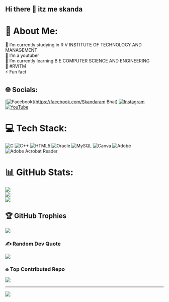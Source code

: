 ## Hi there 👋 itz me skanda
# 💫 About Me:
🔭 I’m currently studying in R V INSTITUTE OF TECHNOLOGY AND MANAGEMENT<br>👯 I’m a youtuber<br>🌱 I’m currently learning B E COMPUTER SCIENCE AND ENGINEERING<br>💬 #RVITM<br>⚡ Fun fact


## 🌐 Socials:
[![Facebook](https://img.shields.io/badge/Facebook-%231877F2.svg?logo=Facebook&logoColor=white)](https://facebook.com/Skandaram Bhat) [![Instagram](https://img.shields.io/badge/Instagram-%23E4405F.svg?logo=Instagram&logoColor=white)](https://instagram.com/skandaram_bhat) [![YouTube](https://img.shields.io/badge/YouTube-%23FF0000.svg?logo=YouTube&logoColor=white)](https://youtube.com/@Rockers_india) 

# 💻 Tech Stack:
![C](https://img.shields.io/badge/c-%2300599C.svg?style=plastic&logo=c&logoColor=white) ![C++](https://img.shields.io/badge/c++-%2300599C.svg?style=plastic&logo=c%2B%2B&logoColor=white) ![HTML5](https://img.shields.io/badge/html5-%23E34F26.svg?style=plastic&logo=html5&logoColor=white) ![Oracle](https://img.shields.io/badge/Oracle-F80000?style=plastic&logo=oracle&logoColor=white) ![MySQL](https://img.shields.io/badge/mysql-4479A1.svg?style=plastic&logo=mysql&logoColor=white) ![Canva](https://img.shields.io/badge/Canva-%2300C4CC.svg?style=plastic&logo=Canva&logoColor=white) ![Adobe](https://img.shields.io/badge/adobe-%23FF0000.svg?style=plastic&logo=adobe&logoColor=white) ![Adobe Acrobat Reader](https://img.shields.io/badge/Adobe%20Acrobat%20Reader-EC1C24.svg?style=plastic&logo=Adobe%20Acrobat%20Reader&logoColor=white)
# 📊 GitHub Stats:
![](https://github-readme-stats.vercel.app/api?username=Skandarama&theme=jolly&hide_border=false&include_all_commits=true&count_private=true)<br/>
![](https://github-readme-streak-stats.herokuapp.com/?user=Skandarama&theme=jolly&hide_border=false)<br/>
![](https://github-readme-stats.vercel.app/api/top-langs/?username=Skandarama&theme=jolly&hide_border=false&include_all_commits=true&count_private=true&layout=compact)

## 🏆 GitHub Trophies
![](https://github-profile-trophy.vercel.app/?username=Skandarama&theme=tokyonight&no-frame=false&no-bg=true&margin-w=4)

### ✍️ Random Dev Quote
![](https://quotes-github-readme.vercel.app/api?type=vetical&theme=radical)

### 🔝 Top Contributed Repo
![](https://github-contributor-stats.vercel.app/api?username=Skandarama&limit=5&theme=radical&combine_all_yearly_contributions=true)

---
[![](https://visitcount.itsvg.in/api?id=Skandarama&icon=5&color=3)](https://visitcount.itsvg.in)


